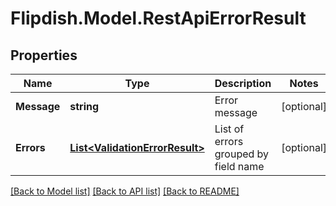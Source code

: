 # Flipdish.Model.RestApiErrorResult
## Properties

Name | Type | Description | Notes
------------ | ------------- | ------------- | -------------
**Message** | **string** | Error message | [optional] 
**Errors** | [**List&lt;ValidationErrorResult&gt;**](ValidationErrorResult.md) | List of errors grouped by field name | [optional] 

[[Back to Model list]](../README.md#documentation-for-models) [[Back to API list]](../README.md#documentation-for-api-endpoints) [[Back to README]](../README.md)


